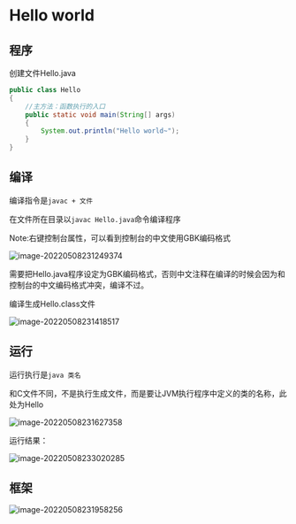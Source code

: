 # Hello world

## 程序

创建文件Hello.java

```java
public class Hello
{
	//主方法：函数执行的入口
	public static void main(String[] args) 
	{
		System.out.println("Hello world~");
	}
}
```

## 编译

编译指令是`javac + 文件`

在文件所在目录以`javac Hello.java`命令编译程序

Note:右键控制台属性，可以看到控制台的中文使用GBK编码格式

![image-20220508231249374](https://pic-1304959529.cos.ap-guangzhou.myqcloud.com/DB/image-20220508231249374.png)

需要把Hello.java程序设定为GBK编码格式，否则中文注释在编译的时候会因为和控制台的中文编码格式冲突，编译不过。

编译生成Hello.class文件

![image-20220508231418517](https://pic-1304959529.cos.ap-guangzhou.myqcloud.com/DB/image-20220508231418517.png)

## 运行

运行执行是`java 类名`

和C文件不同，不是执行生成文件，而是要让JVM执行程序中定义的类的名称，此处为Hello

![image-20220508231627358](https://pic-1304959529.cos.ap-guangzhou.myqcloud.com/DB/image-20220508231627358.png)

运行结果：

![image-20220508233020285](https://pic-1304959529.cos.ap-guangzhou.myqcloud.com/DB/image-20220508233020285.png)

## 框架

![image-20220508231958256](https://pic-1304959529.cos.ap-guangzhou.myqcloud.com/DB/image-20220508231958256.png)